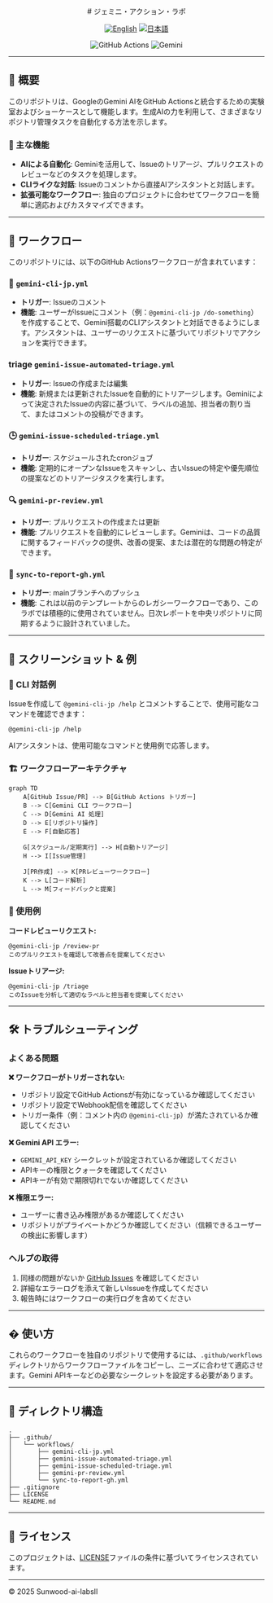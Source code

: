 <div align="center">
# ジェミニ・アクション・ラボ

<a href="./README.md"><img src="https://img.shields.io/badge/English-Readme-blue?style=for-the-badge&logo=github&logoColor=white" alt="English" /></a>
<a href="./README.ja.md"><img src="https://img.shields.io/badge/日本語-Readme-red?style=for-the-badge&logo=github&logoColor=white" alt="日本語" /></a>

<img src="https://img.shields.io/badge/GitHub%20Actions-AI-blue?style=for-the-badge&logo=github-actions&logoColor=white" alt="GitHub Actions" />
<img src="https://img.shields.io/badge/Gemini-AI-4285F4?style=for-the-badge&logo=google-gemini&logoColor=white" alt="Gemini" />
</div>

---

## 📖 概要

このリポジトリは、GoogleのGemini AIをGitHub Actionsと統合するための実験室およびショーケースとして機能します。生成AIの力を利用して、さまざまなリポジトリ管理タスクを自動化する方法を示します。

### 🎯 主な機能
- **AIによる自動化**: Geminiを活用して、Issueのトリアージ、プルリクエストのレビューなどのタスクを処理します。
- **CLIライクな対話**: Issueのコメントから直接AIアシスタントと対話します。
- **拡張可能なワークフロー**: 独自のプロジェクトに合わせてワークフローを簡単に適応およびカスタマイズできます。

---

## 🤖 ワークフロー

このリポジトリには、以下のGitHub Actionsワークフローが含まれています：

### 📄 `gemini-cli-jp.yml`
- **トリガー**: Issueのコメント
- **機能**: ユーザーがIssueにコメント（例：`@gemini-cli-jp /do-something`）を作成することで、Gemini搭載のCLIアシスタントと対話できるようにします。アシスタントは、ユーザーのリクエストに基づいてリポジトリでアクションを実行できます。

###  triage `gemini-issue-automated-triage.yml`
- **トリガー**: Issueの作成または編集
- **機能**: 新規または更新されたIssueを自動的にトリアージします。Geminiによって決定されたIssueの内容に基づいて、ラベルの追加、担当者の割り当て、またはコメントの投稿ができます。

### 🕒 `gemini-issue-scheduled-triage.yml`
- **トリガー**: スケジュールされたcronジョブ
- **機能**: 定期的にオープンなIssueをスキャンし、古いIssueの特定や優先順位の提案などのトリアージタスクを実行します。

### 🔍 `gemini-pr-review.yml`
- **トリガー**: プルリクエストの作成または更新
- **機能**: プルリクエストを自動的にレビューします。Geminiは、コードの品質に関するフィードバックの提供、改善の提案、または潜在的な問題の特定ができます。

### 🔄 `sync-to-report-gh.yml`
- **トリガー**: mainブランチへのプッシュ
- **機能**: これは以前のテンプレートからのレガシーワークフローであり、このラボでは積極的に使用されていません。日次レポートを中央リポジトリに同期するように設計されていました。

---

## 📸 スクリーンショット & 例

### 🤖 CLI 対話例
Issueを作成して `@gemini-cli-jp /help` とコメントすることで、使用可能なコマンドを確認できます：

```
@gemini-cli-jp /help
```

AIアシスタントは、使用可能なコマンドと使用例で応答します。

### 🏗️ ワークフローアーキテクチャ
```mermaid
graph TD
    A[GitHub Issue/PR] --> B[GitHub Actions トリガー]
    B --> C[Gemini CLI ワークフロー]
    C --> D[Gemini AI 処理]
    D --> E[リポジトリ操作]
    E --> F[自動応答]

    G[スケジュール/定期実行] --> H[自動トリアージ]
    H --> I[Issue管理]

    J[PR作成] --> K[PRレビューワークフロー]
    K --> L[コード解析]
    L --> M[フィードバックと提案]
```

### 💬 使用例

**コードレビューリクエスト:**
```
@gemini-cli-jp /review-pr
このプルリクエストを確認して改善点を提案してください
```

**Issueトリアージ:**
```
@gemini-cli-jp /triage
このIssueを分析して適切なラベルと担当者を提案してください
```

---

## 🛠️ トラブルシューティング

### よくある問題

**❌ ワークフローがトリガーされない:**
- リポジトリ設定でGitHub Actionsが有効になっているか確認してください
- リポジトリ設定でWebhook配信を確認してください
- トリガー条件（例：コメント内の `@gemini-cli-jp`）が満たされているか確認してください

**❌ Gemini API エラー:**
- `GEMINI_API_KEY` シークレットが設定されているか確認してください
- APIキーの権限とクォータを確認してください
- APIキーが有効で期限切れでないか確認してください

**❌ 権限エラー:**
- ユーザーに書き込み権限があるか確認してください
- リポジトリがプライベートかどうか確認してください（信頼できるユーザーの検出に影響します）

### ヘルプの取得
1. 同様の問題がないか [GitHub Issues](https://github.com/your-repo/issues) を確認してください
2. 詳細なエラーログを添えて新しいIssueを作成してください
3. 報告時にはワークフローの実行ログを含めてください

---

## � 使い方

これらのワークフローを独自のリポジトリで使用するには、`.github/workflows`ディレクトリからワークフローファイルをコピーし、ニーズに合わせて適応させます。Gemini APIキーなどの必要なシークレットを設定する必要があります。

---

## 📁 ディレクトリ構造

```
.
├── .github/
│   └── workflows/
│       ├── gemini-cli-jp.yml
│       ├── gemini-issue-automated-triage.yml
│       ├── gemini-issue-scheduled-triage.yml
│       ├── gemini-pr-review.yml
│       └── sync-to-report-gh.yml
├── .gitignore
├── LICENSE
└── README.md
```

---

## 📝 ライセンス

このプロジェクトは、[LICENSE](LICENSE)ファイルの条件に基づいてライセンスされています。

---

© 2025 Sunwood-ai-labsII
